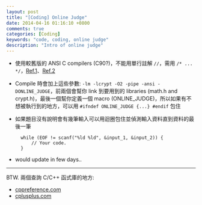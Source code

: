 ```yaml
---
layout: post
title: "[Coding] Online Judge"
date: 2014-04-16 01:16:10 +0800
comments: true
categories: [Coding]
keywords: "code, coding, online judge"
description: "Intro of online judge"
---
```


* 使用較舊版的 ANSI C compilers (C90?)，不能用單行註解 `//`，需用 `/* ... */`，[Ref.1](http://goo.gl/JQ5E2i)、[Ref.2](http://goo.gl/tlIkva)<!--more-->

* Compile 時會加上這些參數: `-lm -lcrypt -O2 -pipe -ansi -DONLINE_JUDGE`，前兩個會幫你 link 到要用到的 libraries (math.h and crypt.h)，最後一個幫你定義一個 macro (ONLINE_JUDGE)，所以如果有不想被執行到的地方，可以用 `#ifndef ONLINE_JUDGE {...} #endif` 包住

* 如果題目沒有說明會有幾筆輸入可以用迴圈包住並偵測輸入資料直到資料的最後一筆

        while (EOF != scanf("%ld %ld", &input_1, &input_2)) {
			// Your code.
		}
	
* would update in few days..

----------------

BTW. 兩個查詢 C/C++ 函式庫的地方:

* [cppreference.com](http://goo.gl/h9lGN)
* [cplusplus.com](http://goo.gl/OoQx)